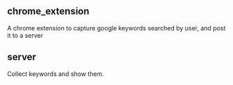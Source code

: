 chrome_extension
----------------

A chrome extension to capture google keywords searched by user, and post it to a server

server
-------

Collect keywords and show them.